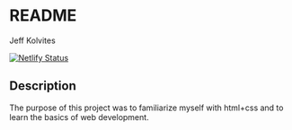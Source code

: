 # README


Jeff Kolvites

[![Netlify Status](https://api.netlify.com/api/v1/badges/a6ef272e-d59f-401e-9a7d-61d5970260d0/deploy-status?branch=final-draft)](https://app.netlify.com/sites/about-me-kolvitamins/deploys)

## Description

The purpose of this project was to familiarize myself with html+css and to learn the basics of web development. 

